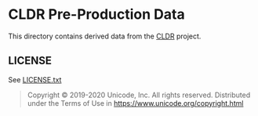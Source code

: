 # CLDR Pre-Production Data

This directory contains derived data from the [CLDR](https://github.com/unicode-org/cldr.git) project.

## LICENSE

See [LICENSE.txt](./LICENSE.txt)

>Copyright © 2019-2020 Unicode, Inc. All rights reserved.
>Distributed under the Terms of Use in https://www.unicode.org/copyright.html